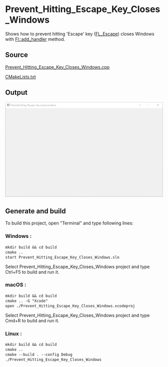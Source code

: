 # Prevent_Hitting_Escape_Key_Closes_Windows

Shows how to prevent hitting 'Escape' key ([FL_Escape](https://www.fltk.org/doc-1.3/Enumerations_8H.html#a91b983ebe4cd86393e2addb8ab40a326)) closes Windows with [Fl::add_handler](https://www.fltk.org/doc-1.3/group__fl__events.html#gae2d39bda7362e444afa41166c478b904) method.

## Source

[Prevent_Hitting_Escape_Key_Closes_Windows.cpp](Prevent_Hitting_Escape_Key_Closes_Windows.cpp)

[CMakeLists.txt](CMakeLists.txt)

## Output

![output](../../../docs/Pictures/Examples/Prevent_Hitting_Escape_Key_Closes_Windows.png)

## Generate and build

To build this project, open "Terminal" and type following lines:

### Windows :

``` shell
mkdir build && cd build
cmake .. 
start Prevent_Hitting_Escape_Key_Closes_Windows.sln
```

Select Prevent_Hitting_Escape_Key_Closes_Windows project and type Ctrl+F5 to build and run it.

### macOS :

``` shell
mkdir build && cd build
cmake .. -G "Xcode"
open ./Prevent_Hitting_Escape_Key_Closes_Windows.xcodeproj
```

Select Prevent_Hitting_Escape_Key_Closes_Windows project and type Cmd+R to build and run it.

### Linux :

``` shell
mkdir build && cd build
cmake .. 
cmake --build . --config Debug
./Prevent_Hitting_Escape_Key_Closes_Windows
```
